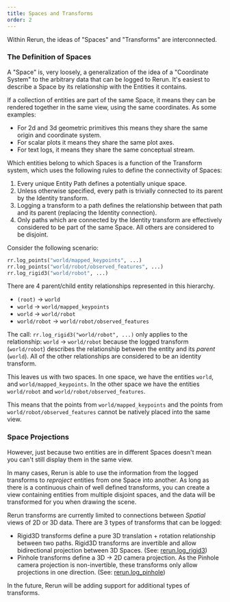 ```yaml
---
title: Spaces and Transforms
order: 2
---
```


Within Rerun, the ideas of "Spaces" and "Transforms" are interconnected.

### The Definition of Spaces

A "Space" is, very loosely, a generalization of the idea of a "Coordinate System" to the arbitrary data
that can be logged to Rerun. It's easiest to describe a Space by its relationship with the Entities it contains.

If a collection of entities are part of the same Space, it means they can be rendered together in the same view, using
the same coordinates. As some examples:
 - For 2d and 3d geometric primitives this means they share the same origin and coordinate system.
 - For scalar plots it means they share the same plot axes.
 - For text logs, it means they share the same conceptual stream.

Which entities belong to which Spaces is a function of the Transform system, which uses the following rules to define
the connectivity of Spaces:
 1. Every unique Entity Path defines a potentially unique space.
 1. Unless otherwise specified, every path is trivially connected to its parent by the Identity transform.
 1. Logging a transform to a path defines the relationship between that path and its parent (replacing the Identity
    connection).
 1. Only paths which are connected by the Identity transform are effectively considered to be part of the same
    Space. All others are considered to be disjoint.

Consider the following scenario:
``` python
rr.log_points("world/mapped_keypoints", ...)
rr.log_points("world/robot/observed_features", ...)
rr.log_rigid3("world/robot", ...)
```
There are 4 parent/child entity relationships represented in this hierarchy.
 - `(root)` -> `world`
 - `world` -> `world/mapped_keypoints`
 - `world` -> `world/robot`
 - `world/robot` -> `world/robot/observed_features`

The call: `rr.log_rigid3("world/robot", ...)` only applies to the relationship: `world` -> `world/robot` because the
logged transform (`world/robot`) describes the relationship between the entity and its *parent* (`world`). All of the
other relationships are considered to be an identity transform.

This leaves us with two spaces. In one space, we have the entities `world`, and `world/mapped_keypoints`.  In the other
space we have the entities `world/robot` and `world/robot/observed_features`.

This means that the points from `world/mapped_keypoints` and the points from `world/robot/observed_features` cannot be
natively placed into the same view.

### Space Projections

However, just because two entities are in different Spaces doesn't mean you can't still display them in the same view.

In many cases, Rerun is able to use the information from the logged transforms to *reproject* entities from one Space
into another. As long as there is a continuous chain of well defined transforms, you can create a view containing
entities from multiple disjoint spaces, and the data will be transformed for you when drawing the scene.

Rerun transforms are currently limited to connections between *Spatial* views of 2D or 3D data. There are 3 types of
transforms that can be logged:
 - Rigid3D transforms define a pure 3D translation + rotation relationship between two paths. Rigid3D transforms are
   invertible and allow bidirectional projection between 3D Spaces. (See:
   [rerun.log_rigid3](https://rerun-io.github.io/rerun/docs/python/HEAD/common/transforms/#rerun.log_rigid3))
 - Pinhole transforms define a 3D -> 2D camera projection. As the Pinhole camera projection is non-invertible, these
   transforms only allow projections in one direction. (See:
   [rerun.log_pinhole](https://rerun-io.github.io/rerun/docs/python/HEAD/common/transforms/#rerun.log_pinhole))

In the future, Rerun will be adding support for additional types of transforms.
